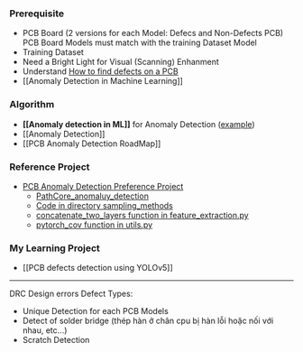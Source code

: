 ### Prerequisite
+ PCB Board (2 versions for each Model: Defecs and Non-Defects PCB)
	PCB Board Models must match with the training Dataset Model
+ Training Dataset 
+ Need a Bright Light for Visual (Scanning) Enhanment
+ Understand [How to find defects on a PCB](https://www.proto-electronics.com/blog/how-to-find-defects-on-a-pcb)
+ [[Anomaly Detection in Machine Learning]]



### Algorithm
+ **[[Anomaly detection in ML]]** for Anomaly Detection ([example](https://youtu.be/Q7YGBwKVpds?si=9FEmW0fZ2KUY7-v4))
+ [[Anomaly Detection]]
+ [[PCB Anomaly Detection RoadMap]]


### Reference Project
+ [PCB Anomaly Detection Preference Project](https://github.com/OpenAOI/anodet)
	+ [PathCore_anomaluy_detection](https://github.com/hcw-00/PatchCore_anomaly_detection?tab=readme-ov-file)
	+ [Code in directory sampling_methods](https://github.com/google/active-learning)
	+ [concatenate_two_layers function in feature_extraction.py](https://github.com/xiahaifeng1995/PaDiM-Anomaly-Detection-Localization-master)
	+ [pytorch_cov function in utils.py](https://github.com/pytorch/pytorch/issues/19037)
### My Learning Project
+ [[PCB defects detection using YOLOv5]]

---

DRC Design errors
Defect Types:
+ Unique Detection for each PCB Models
+ Detect of solder bridge (thép hàn ở chân cpu bị hàn lỗi hoặc nối với nhau, etc...)
+ Scratch Detection


